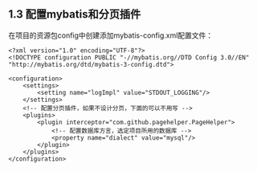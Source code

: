 ## 1.3 配置mybatis和分页插件

在项目的资源包config中创建添加mybatis-config.xml配置文件：

	<?xml version="1.0" encoding="UTF-8"?>
	<!DOCTYPE configuration PUBLIC "-//mybatis.org//DTD Config 3.0//EN" 
	"http://mybatis.org/dtd/mybatis-3-config.dtd">
	
	<configuration>
	    <settings>
	        <setting name="logImpl" value="STDOUT_LOGGING"/>
	    </settings>
	    <!-- 配置分页插件，如果不设计分页，下面的可以不用写 -->
		<plugins>
			<plugin interceptor="com.github.pagehelper.PageHelper">
			    <!-- 配置数据库方言，选定项目所用的数据库 -->
			    <property name="dialect" value="mysql"/>
			</plugin>
		</plugins>
	</configuration>
